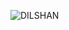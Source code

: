 ![DILSHAN](https://cardivo.vercel.app/api?name=HI%20!%20I%20AM%20,%20Ravindu%20Dilshan%20%20👋&description=WELCOME%20TO%20MY%20GITHUB%20REPOSITORY&image=https://github.com/ravindudil5han.png&backgroundColor=%23ecf0f1&pattern=floatingCogs&colorPattern=%23eaeaea)
